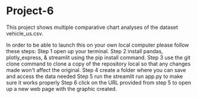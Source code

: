 # Project-6
This project shows multiple comparative chart analyses of the dataset vehicle_us.csv.

In order to be able to launch this on your own local computer please follow these steps:
  Step 1 open up your terminal.
  Step 2 install pandas, plotly_express, & streamlit using the pip install command.
  Step 3 use the git clone command to clone a copy of the repository local so that any changes made won't affect the original.
  Step 4 create a folder where you can save and access the data needed
  Step 5 run the streamlit run app.py to make sure it works properly
  Step 6 click on the URL provided from step 5 to open up a new web page with the graphic created.
